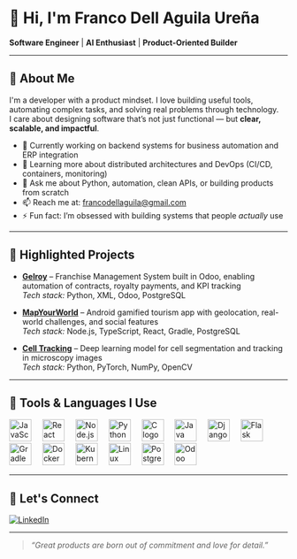 # 👋 Hi, I'm Franco Dell Aguila Ureña  
**Software Engineer** | **AI Enthusiast** | **Product-Oriented Builder**

---

## 🧠 About Me

I'm a developer with a product mindset. I love building useful tools, automating complex tasks, and solving real problems through technology.  
I care about designing software that’s not just functional — but **clear, scalable, and impactful**.

- 🔭 Currently working on backend systems for business automation and ERP integration  
- 🌱 Learning more about distributed architectures and DevOps (CI/CD, containers, monitoring)  
- 💬 Ask me about Python, automation, clean APIs, or building products from scratch  
- 📫 Reach me at: francodellaguila@gmail.com  
- ⚡ Fun fact: I’m obsessed with building systems that people *actually* use

---

## 🚀 Highlighted Projects

- [**Gelroy**](https://github.com/FrancoDellAguila/gelroy) – Franchise Management System built in Odoo, enabling automation of contracts, royalty payments, and KPI tracking  
  *Tech stack:* Python, XML, Odoo, PostgreSQL

- [**MapYourWorld**](https://github.com/FrancoDellAguila/MapYourWorld) – Android gamified tourism app with geolocation, real-world challenges, and social features  
  *Tech stack:* Node.js, TypeScript, React, Gradle, PostgreSQL  
  
- [**Cell Tracking**](https://github.com/FrancoDellAguila/cell-tracking) – Deep learning model for cell segmentation and tracking in microscopy images  
  *Tech stack:* Python, PyTorch, NumPy, OpenCV  

---

## 🧰 Tools & Languages I Use

<div align="left">
  <img src="https://cdn.jsdelivr.net/gh/devicons/devicon/icons/javascript/javascript-original.svg" height="40" alt="JavaScript logo" />
  <img width="12" />
  <img src="https://cdn.jsdelivr.net/gh/devicons/devicon/icons/react/react-original.svg" height="40" alt="React logo" />
  <img width="12" />
  <img src="https://cdn.jsdelivr.net/gh/devicons/devicon/icons/nodejs/nodejs-original.svg" height="40" alt="Node.js logo" />
  <img width="12" />
  <img src="https://cdn.jsdelivr.net/gh/devicons/devicon/icons/python/python-original.svg" height="40" alt="Python logo" />
  <img width="12" />
  <img src="https://cdn.jsdelivr.net/gh/devicons/devicon/icons/c/c-original.svg" height="40" alt="C logo" />
  <img width="12" />
  <img src="https://cdn.jsdelivr.net/gh/devicons/devicon/icons/java/java-original.svg" height="40" alt="Java logo" />
  <img width="12" />
  <img src="https://cdn.jsdelivr.net/gh/devicons/devicon/icons/django/django-plain.svg" height="40" alt="Django logo" />
  <img width="12" />
  <img src="https://cdn.jsdelivr.net/gh/devicons/devicon/icons/flask/flask-original.svg" height="40" alt="Flask logo" />
  <img width="12" />
  <img src="https://cdn.jsdelivr.net/gh/devicons/devicon/icons/gradle/gradle-original.svg" height="40" alt="Gradle logo" />
  <img width="12" />
  <img src="https://cdn.jsdelivr.net/gh/devicons/devicon/icons/docker/docker-original.svg" height="40" alt="Docker logo" />
  <img width="12" />
  <img src="https://cdn.jsdelivr.net/gh/devicons/devicon/icons/kubernetes/kubernetes-plain.svg" height="40" alt="Kubernetes logo" />
  <img width="12" />
  <img src="https://cdn.jsdelivr.net/gh/devicons/devicon/icons/linux/linux-original.svg" height="40" alt="Linux logo" />
  <img width="12" />
  <img src="https://cdn.jsdelivr.net/gh/devicons/devicon/icons/postgresql/postgresql-original.svg" height="40" alt="PostgreSQL logo" />
  <img width="12" />
  <img src="https://cdn.simpleicons.org/odoo/7A7A7A" height="40" alt="Odoo logo" />
</div>

---

## 🤝 Let's Connect

[![LinkedIn](https://img.shields.io/badge/LinkedIn-blue?style=for-the-badge&logo=linkedin&logoColor=white)](https://www.linkedin.com/in/franco-dell-aguila/)

---

> *“Great products are born out of commitment and love for detail.”*

